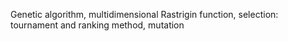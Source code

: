 Genetic algorithm, multidimensional Rastrigin function, selection: tournament and ranking method, mutation
